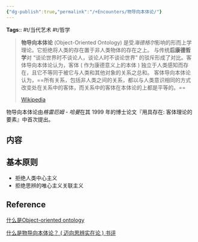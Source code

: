 ```yaml
---
{"dg-publish":true,"permalink":"/+Encounters/物导向本体论/"}
---
```


**Tags**:: #t/当代艺术 #t/哲学

> **物导向本体论** (Object-Oriented Ontology) 是受*海德格尔*影响的形而上学理论。它拒绝将人类的存在置于非人类物体的存在之上。 与传统**后康德哲学**对 “谈论世界时不谈论人，谈论人时不谈论世界” 的驳斥形成了对比。客体导向本体论认为，客体 ( 作为康德意义上的本体 ) 独立于人类感知而存在，且它不等同于被它与人类和其他对象的关系之总和。 客体导向本体论认为，==所有关系，包括非人类之间的关系，都以与人类意识相同的方式改变处在关系中的客体，而关系中的客体在本体论的上都是平等的。==
>
> [Wikipedia](https://en.wikipedia.org/wiki/Object-oriented_ontology)

物导向本体论由*格雷厄姆 - 哈曼*在其 1999 年的博士论文『用具存在: 客体理论的要素』中首次提出。

## 内容

## 基本原则

- 拒绝人类中心主义
- 拒绝思辨的唯心主义关联主义

## Reference

[什么是Object-oriented ontology](https://www.zhihu.com/question/65443238/answer/803824222)

[什么是物导向本体论？ ( 迈向思辨实在论 ) 书评](https://book.douban.com/review/13192770/)
